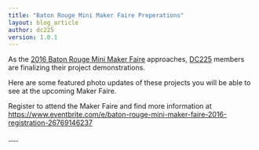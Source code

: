```yaml
---
title: "Baton Rouge Mini Maker Faire Preperations"
layout: blog_article
author: dc225
version: 1.0.1
---
```


As the [2016 Baton Rouge Mini Maker Faire](http://www.makerfairebatonrouge.com/) approaches, [DC225](https://defcon225.org) members are finalizing their project demonstrations.

Here are some featured photo updates of these projects you will be able to see at the upcoming Maker Faire.

Register to attend the Maker Faire and find more information at <https://www.eventbrite.com/e/baton-rouge-mini-maker-faire-2016-registration-26769146237>

<a href="https://s3-us-west-2.amazonaws.com/63306e6675736564/uplds/ph1x01.jpg">
<img src="data:image/gif;base64,R0lGODlhAQABAIAAAAAAAP///yH5BAEAAAAALAAAAAABAAEAAAIBRAA7" data-original="https://s3-us-west-2.amazonaws.com/63306e6675736564/uplds/ph1x01.jpg" class="lazy img-thumbnail" border="0" />
</a>

<a href="https://s3-us-west-2.amazonaws.com/63306e6675736564/uplds/ph1x02.jpg">
<img src="data:image/gif;base64,R0lGODlhAQABAIAAAAAAAP///yH5BAEAAAAALAAAAAABAAEAAAIBRAA7" data-original="https://s3-us-west-2.amazonaws.com/63306e6675736564/uplds/ph1x02.jpg" class="lazy img-thumbnail" border="0" />
</a>

<a href="https://s3-us-west-2.amazonaws.com/63306e6675736564/uplds/ph1x03.jpg">
<img src="data:image/gif;base64,R0lGODlhAQABAIAAAAAAAP///yH5BAEAAAAALAAAAAABAAEAAAIBRAA7" data-original="https://s3-us-west-2.amazonaws.com/63306e6675736564/uplds/ph1x03.jpg" class="lazy img-thumbnail" border="0" />
</a>

<a href="https://s3-us-west-2.amazonaws.com/63306e6675736564/uplds/ph1x04.jpg">
<img src="data:image/gif;base64,R0lGODlhAQABAIAAAAAAAP///yH5BAEAAAAALAAAAAABAAEAAAIBRAA7" data-original="https://s3-us-west-2.amazonaws.com/63306e6675736564/uplds/ph1x04.jpg" class="lazy img-thumbnail" border="0" />
</a>

<a href="https://s3-us-west-2.amazonaws.com/63306e6675736564/uplds/ph1x05.jpg">
<img src="data:image/gif;base64,R0lGODlhAQABAIAAAAAAAP///yH5BAEAAAAALAAAAAABAAEAAAIBRAA7" data-original="https://s3-us-west-2.amazonaws.com/63306e6675736564/uplds/ph1x05.jpg" class="lazy img-thumbnail" border="0" />
</a>
